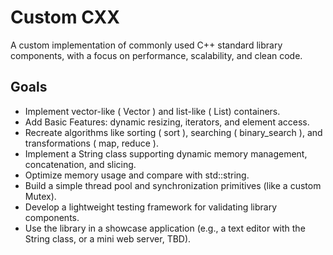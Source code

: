 # Custom CXX
A custom implementation of commonly used C++ standard library components, with a focus on performance, scalability, and clean code.
## Goals
- Implement vector-like ( Vector ) and list-like ( List) containers.
- Add Basic Features: dynamic resizing, iterators, and element access.
- Recreate algorithms like sorting ( sort ), searching ( binary_search ), and transformations ( map, reduce ).
- Implement a String class supporting dynamic memory management, concatenation, and slicing.
- Optimize memory usage and compare with std::string.
- Build a simple thread pool and synchronization primitives (like a custom Mutex).
- Develop a lightweight testing framework for validating library components.
- Use the library in a showcase application (e.g., a text editor with the String class, or a mini web server, TBD).
